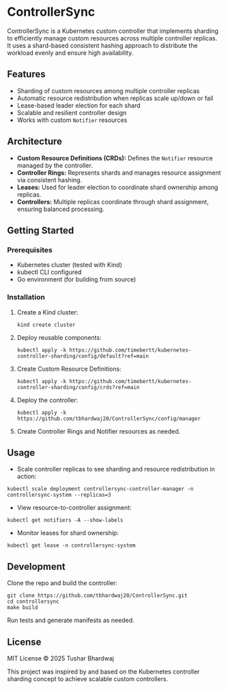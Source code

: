 # ControllerSync

ControllerSync is a Kubernetes custom controller that implements sharding to efficiently manage custom resources across multiple controller replicas. It uses a shard-based consistent hashing approach to distribute the workload evenly and ensure high availability.

## Features

- Sharding of custom resources among multiple controller replicas  
- Automatic resource redistribution when replicas scale up/down or fail  
- Lease-based leader election for each shard  
- Scalable and resilient controller design  
- Works with custom `Notifier` resources  

## Architecture

- **Custom Resource Definitions (CRDs):** Defines the `Notifier` resource managed by the controller.  
- **Controller Rings:** Represents shards and manages resource assignment via consistent hashing.  
- **Leases:** Used for leader election to coordinate shard ownership among replicas.  
- **Controllers:** Multiple replicas coordinate through shard assignment, ensuring balanced processing.

## Getting Started

### Prerequisites

- Kubernetes cluster (tested with Kind)  
- kubectl CLI configured  
- Go environment (for building from source)

### Installation

1. Create a Kind cluster:  
   ```
   kind create cluster
   ```
2. Deploy reusable components:
    ```
    kubectl apply -k https://github.com/timebertt/kubernetes-controller-sharding/config/default?ref=main
    ```
3. Create Custom Resource Definitions:
    ```
    kubectl apply -k https://github.com/timebertt/kubernetes-controller-sharding/config/crds?ref=main
    ```
4. Deploy the controller:
   ```
   kubectl apply -k https://github.com/tbhardwaj20/ControllerSync/config/manager
   ```
5. Create Controller Rings and Notifier resources as needed.

## Usage
- Scale controller replicas to see sharding and resource redistribution in action:

```
kubectl scale deployment controllersync-controller-manager -n controllersync-system --replicas=3
```
- View resource-to-controller assignment:

```
kubectl get notifiers -A --show-labels
```
- Monitor leases for shard ownership:

```
kubectl get lease -n controllersync-system
```

## Development
Clone the repo and build the controller:
```
git clone https://github.com/tbhardwaj20/ControllerSync.git
cd controllersync
make build
```
Run tests and generate manifests as needed.

## License
MIT License © 2025 Tushar Bhardwaj

This project was inspired by and based on the Kubernetes controller sharding concept to achieve scalable custom controllers.

